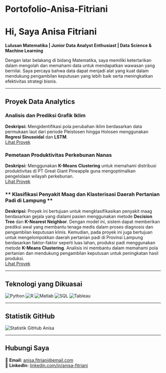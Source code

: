 # Portofolio-Anisa-Fitriani

# Hi, Saya Anisa Fitriani

**Lulusan Matematika | Junior Data Analyst Enthusiast | Data Science & Machine Learning**

Dengan latar belakang di bidang Matematika, saya memiliki ketertarikan dalam mengolah dan memahami data untuk mendapatkan wawasan yang bernilai. Saya percaya bahwa data dapat menjadi alat yang kuat dalam mendukung pengambilan keputusan yang lebih baik serta meningkatkan efektivitas strategi bisnis.

---

## Proyek Data Analytics

### **Analisis dan Prediksi Grafik Iklim**
**Deskripsi:** Mengidentifikasi pola perubahan iklim berdasarkan data permukaan laut dari periode Pleistosen hingga Holosen menggunakan **Regresi Sinusoidal** dan **LSTM**.  
[Lihat Proyek](https://github.com/username/proyek-iklim)

### **Pemetaan Produktivitas Perkebunan Nanas**
**Deskripsi:** Menggunakan **K-Means Clustering** untuk memahami distribusi produktivitas di PT Great Giant Pineapple guna mengoptimalkan pengelolaan wilayah perkebunan.  
[Lihat Proyek](https://github.com/username/proyek-nanas)

### ** Klasifikasi Penyakit Maag dan Klasterisasi Daerah Pertanian Padi di Lampung **
**Deskripsi:** Proyek ini bertujuan untuk mengklasifikasikan penyakit maag berdasarkan gejala yang dialami pasien menggunakan metode **Decision Tree** dan **K-Nearest Neighbor**. Dengan model ini, sistem dapat memberikan prediksi awal yang membantu tenaga medis dalam proses diagnosis dan pengambilan keputusan klinis. Kemudian, pada proyek ini juga bertujuan untuk mengelompokkan daerah pertanian padi di Provinsi Lampung berdasarkan faktor-faktor seperti luas lahan, produksi padi menggunakan metode **K-Means Clustering**. Analisis ini membantu dalam memahami pola pertanian dan mendukung pengambilan keputusan untuk peningkatan hasil produksi.  
[Lihat Proyek](https://github.com/anisafitriani1122/Proyek-Tugas-Besar_Pembelajaran-Mesin)

---

## Teknologi yang Dikuasai

![Python](https://img.shields.io/badge/-Python-3776AB?logo=python&logoColor=white)
![R](https://img.shields.io/badge/-R-276DC3?logo=r&logoColor=white)
![Matlab](https://img.shields.io/badge/-Matlab-0076A8?logo=mathworks&logoColor=white)
![SQL](https://img.shields.io/badge/-SQL-4479A1?logo=postgresql&logoColor=white)
![Tableau](https://img.shields.io/badge/-Tableau-E97627?logo=tableau&logoColor=white)

---

## Statistik GitHub

![Statistik GitHub Anisa](https://github-readme-stats.vercel.app/api?username=anisa-fitriani&show_icons=true&theme=tokyonight)

---

## Hubungi Saya
📧 **Email:** anisa.fitriani@email.com  
🔗 **LinkedIn:** [linkedin.com/in/anisa-fitriani](https://linkedin.com/in/anisa-fitriani)
